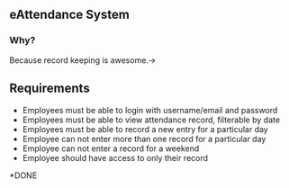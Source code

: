 ## eAttendance System

### Why?
Because record keeping is awesome.->

## Requirements

* Employees must be able to login with username/email and password
* Employees must be able to view attendance record, filterable by date
* Employees must be able to record a new entry for a particular day
* Employee can not enter more than one record for a particular day
* Employee can not enter a record for a weekend
* Employee should have access to only their record

*DONE
